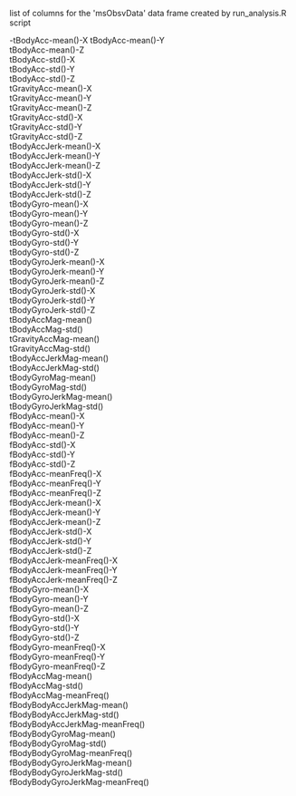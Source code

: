 list of columns for the 'msObsvData' data frame created by run_analysis.R script

-tBodyAcc-mean()-X
tBodyAcc-mean()-Y               
tBodyAcc-mean()-Z               
tBodyAcc-std()-X               
tBodyAcc-std()-Y                
tBodyAcc-std()-Z                
tGravityAcc-mean()-X            
tGravityAcc-mean()-Y           
tGravityAcc-mean()-Z            
tGravityAcc-std()-X             
tGravityAcc-std()-Y             
tGravityAcc-std()-Z            
tBodyAccJerk-mean()-X          
tBodyAccJerk-mean()-Y           
tBodyAccJerk-mean()-Z           
tBodyAccJerk-std()-X           
tBodyAccJerk-std()-Y            
tBodyAccJerk-std()-Z            
tBodyGyro-mean()-X              
tBodyGyro-mean()-Y             
tBodyGyro-mean()-Z              
tBodyGyro-std()-X               
tBodyGyro-std()-Y               
tBodyGyro-std()-Z              
tBodyGyroJerk-mean()-X          
tBodyGyroJerk-mean()-Y          
tBodyGyroJerk-mean()-Z          
tBodyGyroJerk-std()-X          
tBodyGyroJerk-std()-Y           
tBodyGyroJerk-std()-Z           
tBodyAccMag-mean()              
tBodyAccMag-std()            
tGravityAccMag-mean()           
tGravityAccMag-std()            
tBodyAccJerkMag-mean()         
tBodyAccJerkMag-std()          
tBodyGyroMag-mean()             
tBodyGyroMag-std()              
tBodyGyroJerkMag-mean()         
tBodyGyroJerkMag-std()         
fBodyAcc-mean()-X               
fBodyAcc-mean()-Y               
fBodyAcc-mean()-Z               
fBodyAcc-std()-X               
fBodyAcc-std()-Y                
fBodyAcc-std()-Z                
fBodyAcc-meanFreq()-X           
fBodyAcc-meanFreq()-Y          
fBodyAcc-meanFreq()-Z           
fBodyAccJerk-mean()-X           
fBodyAccJerk-mean()-Y           
fBodyAccJerk-mean()-Z          
fBodyAccJerk-std()-X            
fBodyAccJerk-std()-Y            
fBodyAccJerk-std()-Z            
fBodyAccJerk-meanFreq()-X      
fBodyAccJerk-meanFreq()-Y       
fBodyAccJerk-meanFreq()-Z       
fBodyGyro-mean()-X              
fBodyGyro-mean()-Y             
fBodyGyro-mean()-Z              
fBodyGyro-std()-X               
fBodyGyro-std()-Y               
fBodyGyro-std()-Z              
fBodyGyro-meanFreq()-X          
fBodyGyro-meanFreq()-Y          
fBodyGyro-meanFreq()-Z          
fBodyAccMag-mean()             
fBodyAccMag-std()               
fBodyAccMag-meanFreq()          
fBodyBodyAccJerkMag-mean()      
fBodyBodyAccJerkMag-std()      
fBodyBodyAccJerkMag-meanFreq()  
fBodyBodyGyroMag-mean()         
fBodyBodyGyroMag-std()          
fBodyBodyGyroMag-meanFreq()    
fBodyBodyGyroJerkMag-mean()     
fBodyBodyGyroJerkMag-std()      
fBodyBodyGyroJerkMag-meanFreq()
